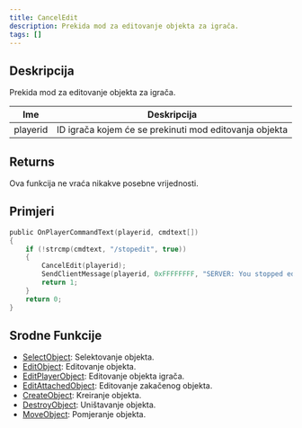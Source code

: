 ```yaml
---
title: CancelEdit
description: Prekida mod za editovanje objekta za igrača.
tags: []
---
```


## Deskripcija

Prekida mod za editovanje objekta za igrača.

| Ime      | Deskripcija                                            |
| -------- | ------------------------------------------------------ |
| playerid | ID igrača kojem će se prekinuti mod editovanja objekta |

## Returns

Ova funkcija ne vraća nikakve posebne vrijednosti.

## Primjeri

```c
public OnPlayerCommandText(playerid, cmdtext[])
{
    if (!strcmp(cmdtext, "/stopedit", true))
    {
        CancelEdit(playerid);
        SendClientMessage(playerid, 0xFFFFFFFF, "SERVER: You stopped editing the object!");
        return 1;
    }
    return 0;
}
```

## Srodne Funkcije

- [SelectObject](SelectObject): Selektovanje objekta.
- [EditObject](EditObject): Editovanje objekta.
- [EditPlayerObject](EditPlayerObject): Editovanje objekta igrača.
- [EditAttachedObject](EditAttachedObject): Editovanje zakačenog objekta.
- [CreateObject](CreateObject): Kreiranje objekta.
- [DestroyObject](DestroyObject): Uništavanje objekta.
- [MoveObject](MoveObject): Pomjeranje objekta.
